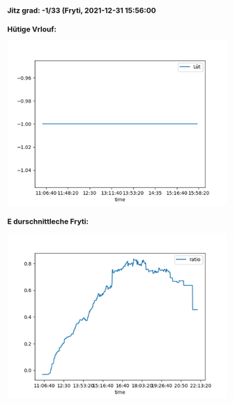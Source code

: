 ### Jitz grad: -1/33 (Fryti, 2021-12-31 15:56:00

### Hütige Vrlouf:
![Graph](Today.png)

### E durschnittleche Fryti:
![Graph](Fryti.png)